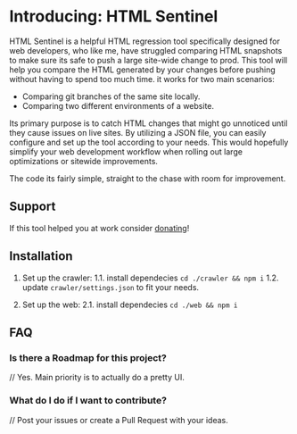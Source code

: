 # Introducing: HTML Sentinel
HTML Sentinel is a helpful HTML regression tool specifically designed for web developers, who like me, have struggled comparing HTML snapshots to make sure its safe to push a large site-wide change to prod. This tool will help you compare the  HTML generated by your changes before pushing without having to spend too much time. it works for two main scenarios:

 - Comparing git branches of the same site locally.
 - Comparing two different environments of a website.
 
Its primary purpose is to catch HTML changes that might go unnoticed until they cause issues on live sites. By utilizing a JSON file, you can easily configure and set up the tool according to your needs. This would hopefully simplify your web development workflow when rolling out large optimizations or sitewide improvements.

The code its fairly simple, straight to the chase with room for improvement. 


## Support
If this tool helped you at work consider [donating](https://ko-fi.com/E1E0NCNON)! 

## Installation

1. Set up the crawler:
  1.1. install dependecies `cd ./crawler && npm i`
  1.2. update `crawler/settings.json` to fit your needs.

2. Set up the web:
  2.1. install dependecies `cd ./web && npm i`

  
## FAQ

### Is there a Roadmap for this project?
// Yes. Main priority is to actually do a pretty UI.

### What do I do if I want to contribute?
// Post your issues or create a Pull Request with your ideas.
